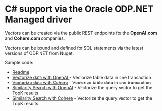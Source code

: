 # C# support via the Oracle ODP.NET Managed driver

Vectors can be created via the public REST endpoints for the **OpenAI.com** and **Cohere.com** companies.

Vectors can be bound and defined for SQL statements via the latest versions of [ODP.NET]([https://python-oracledb.readthedocs.io/en/latest/user_guide/installation.html#installation-requirements](https://www.nuget.org/packages/Oracle.ManagedDataAccess)) from Nuget.

Sample code:
- [Readme](../odp.net/README.md)
- [Vectorize data with OpenAI ](../odp.net/OpenAI_VectorizeTable.cs) - Vectorize table data in one transaction
- [Vectorize data with Cohere](../odp.net/Cohere_VectorizeTable.cs) - Vectorize table data in one transaction
- [Similarity Search with OpenAI](../odp.net/OpenAI_SimilaritySearch.cs) - Vectorize the query vector to get the TopK results
- [Similarity Search with Cohere](../odp.net/Cohere_SimilaritySearch.cs) - Vectorize the query vector to get the TopK results
